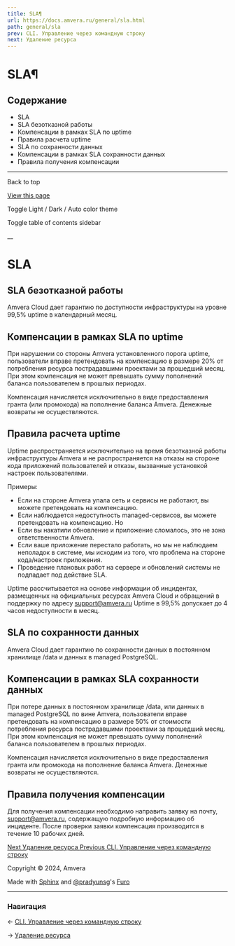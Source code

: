 ```yaml
---
title: SLA¶
url: https://docs.amvera.ru/general/sla.html
path: general/sla
prev: CLI. Управление через командную строку
next: Удаление ресурса
---
```


# SLA¶

## Содержание

- SLA
- SLA безотказной работы
- Компенсации в рамках SLA по uptime
- Правила расчета uptime
- SLA по сохранности данных
- Компенсации в рамках SLA сохранности данных
- Правила получения компенсации

---

Back to top

[ View this page ](<../_sources/general/sla.md.txt> "View this page")

Toggle Light / Dark / Auto color theme

Toggle table of contents sidebar

__

# SLA

## SLA безотказной работы

Amvera Cloud дает гарантию по доступности инфраструктуры на уровне 99,5% uptime в календарный месяц.

## Компенсации в рамках SLA по uptime

При нарушении со стороны Amvera установленного порога uptime, пользователи вправе претендовать на компенсацию в размере 20% от потребления ресурса пострадавшими проектами за прошедший месяц. При этом компенсация не может превышать сумму пополнений баланса пользователем в прошлых периодах.

Компенсация начисляется исключительно в виде предоставления гранта (или промокода) на пополнение баланса Amvera. Денежные возвраты не осуществляются.

## Правила расчета uptime

Uptime распространяется исключительно на время безотказной работы инфраструктуры Amvera и не распространяется на отказы на стороне кода приложений пользователей и отказы, вызванные установкой настроек пользователями.

Примеры:
* Если на стороне Amvera упала сеть и сервисы не работают, вы можете претендовать на компенсацию.
* Если наблюдается недоступность managed-сервисов, вы можете претендовать на компенсацию. Но
* Если вы накатили обновление и приложение сломалось, это не зона ответственности Amvera.
* Если ваше приложение перестало работать, но мы не наблюдаем неполадок в системе, мы исходим из того, что проблема на стороне кода/настроек приложения.
* Проведение плановых работ на сервере и обновлений системы не подпадает под действие SLA.

Uptime рассчитывается на основе информации об инцидентах, размещенных на официальных ресурсах Amvera Cloud и обращений в поддержку по адресу support@amvera.ru Uptime в 99,5% допускает до 4 часов недоступности в месяц.

## SLA по сохранности данных

Amvera Cloud дает гарантию по сохранности данных в постоянном хранилище /data и данных в managed PostgreSQL.

## Компенсации в рамках SLA сохранности данных

При потере данных в постоянном хранилище /data, или данных в managed PostgreSQL по вине Amvera, пользователи вправе претендовать на компенсацию в размере 50% от стоимости потребления ресурса пострадавшими проектами за прошедший месяц. При этом компенсация не может превышать сумму пополнений баланса пользователем в прошлых периодах.

Компенсация начисляется исключительно в виде предоставления гранта или промокода на пополнение баланса Amvera. Денежные возвраты не осуществляются.

## Правила получения компенсации

Для получения компенсации необходимо направить заявку на почту, support@amvera.ru, содержащую подробную информацию об инциденте. После проверки заявки компенсация производится в течение 10 рабочих дней.

[ Next Удаление ресурса ](<disposion.html>) [ Previous CLI. Управление через командную строку ](<cli.html>)

Copyright © 2024, Amvera 

Made with [Sphinx](<https://www.sphinx-doc.org/>) and [@pradyunsg](<https://pradyunsg.me>)'s [Furo](<https://github.com/pradyunsg/furo>)


---

### Навигация

← [CLI. Управление через командную строку](cli.md)

→ [Удаление ресурса](disposion.md)
